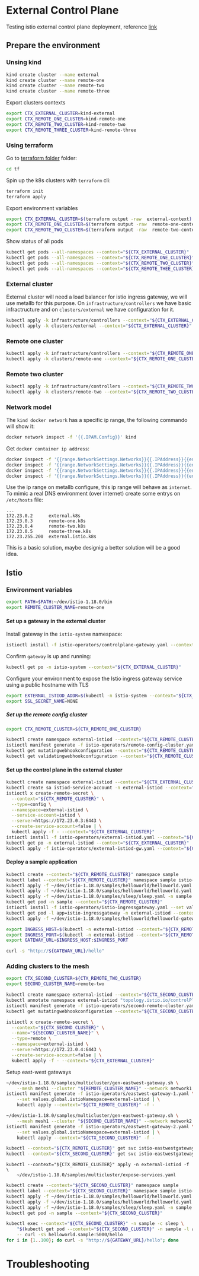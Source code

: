 # External Control Plane

Testing istio external control plane deployment, reference [link](https://preliminary.istio.io/latest/docs/setup/install/external-controlplane/)

## Prepare the environment

### Unsing kind

```sh
kind create cluster --name external
kind create cluster --name remote-one
kind create cluster --name remote-two
kind create cluster --name remote-three
```
Export clusters contexts
```sh
export CTX_EXTERNAL_CLUSTER=kind-external
export CTX_REMOTE_ONE_CLUSTER=kind-remote-one
export CTX_REMOTE_TWO_CLUSTER=kind-remote-two
export CTX_REMOTE_THREE_CLUSTER=kind-remote-three
```

### Using terraform

Go to [terraform folder](tf) folder:
```sh
cd tf
```
Spin up the k8s clusters with `terraform` cli:
```sh
terraform init
terraform apply
```
Export environment variables
```sh
export CTX_EXTERNAL_CLUSTER=$(terraform output -raw  external-context)
export CTX_REMOTE_ONE_CLUSTER=$(terraform output -raw  remote-one-context)
export CTX_REMOTE_TWO_CLUSTER=$(terraform output -raw  remote-two-context)
```

Show status of all pods
```sh
kubectl get pods --all-namespaces --context="${CTX_EXTERNAL_CLUSTER}"
kubectl get pods --all-namespaces --context="${CTX_REMOTE_ONE_CLUSTER}"
kubectl get pods --all-namespaces --context="${CTX_REMOTE_TWO_CLUSTER}"
kubectl get pods --all-namespaces --context="${CTX_REMOTE_THEE_CLUSTER}"
```

### External cluster
External cluster will need a load balancer for istio ingress gateway, we will use metallb for this purpose. On `infrastructure/controllers` we have basic infractructure and on `clusters/external` we have configuration for it.
```sh
kubectl apply -k infrastructure/controllers --context="${CTX_EXTERNAL_CLUSTER}"
kubectl apply -k clusters/external --context="${CTX_EXTERNAL_CLUSTER}"
``` 

### Remote one cluster
```sh
kubectl apply -k infrastructure/controllers --context="${CTX_REMOTE_ONE_CLUSTER}"
kubectl apply -k clusters/remote-one --context="${CTX_REMOTE_ONE_CLUSTER}"
``` 

### Remote two cluster
```sh
kubectl apply -k infrastructure/controllers --context="${CTX_REMOTE_TWO_CLUSTER}"
kubectl apply -k clusters/remote-two --context="${CTX_REMOTE_TWO_CLUSTER}"
``` 

### Network model
The `kind docker network` has a specific ip range, the following commando will show it:
```sh
docker network inspect -f '{{.IPAM.Config}}' kind
```
Get `docker container ip address`:
```sh
docker inspect -f '{{range.NetworkSettings.Networks}}{{.IPAddress}}{{end}}' external-control-plane
docker inspect -f '{{range.NetworkSettings.Networks}}{{.IPAddress}}{{end}}' remote-one-control-plane
docker inspect -f '{{range.NetworkSettings.Networks}}{{.IPAddress}}{{end}}' remote-two-control-plane
docker inspect -f '{{range.NetworkSettings.Networks}}{{.IPAddress}}{{end}}' remote-three-control-plane
```

Use the ip range on metallb configure, this ip range will behave as `internet`. To mimic a real DNS environment (over internet) create some entrys on `/etc/hosts` file:
```
...
172.23.0.2      external.k8s
172.23.0.3      remote-one.k8s
172.23.0.4      remote-two.k8s
172.23.0.5      remote-three.k8s
172.23.255.200  external.istio.k8s
```
This is a basic solution, maybe designig a better solution will be a good idea.

## Istio 

### Environment variables
```sh
export PATH=$PATH:~/dev/istio-1.18.0/bin
export REMOTE_CLUSTER_NAME=remote-one
```

#### Set up a gateway in the external cluster
Install gateway in the `istio-system` namespace:
```sh
istioctl install -f istio-operators/controlplane-gateway.yaml --context="${CTX_EXTERNAL_CLUSTER}"
```
Confirm `gateway` is up and running:
```sh
kubectl get po -n istio-system --context="${CTX_EXTERNAL_CLUSTER}"
```

Configure your environment to expose the Istio ingress gateway service using a public hostname with TLS
```sh
export EXTERNAL_ISTIOD_ADDR=$(kubectl -n istio-system --context="${CTX_EXTERNAL_CLUSTER}" get svc istio-ingressgateway -o jsonpath='{.status.loadBalancer.ingress[0].ip}')
export SSL_SECRET_NAME=NONE
```

##### Set up the remote config cluster 
```sh
export CTX_REMOTE_CLUSTER=${CTX_REMOTE_ONE_CLUSTER}
```
```sh
kubectl create namespace external-istiod --context="${CTX_REMOTE_CLUSTER}"
istioctl manifest generate -f istio-operators/remote-config-cluster.yaml --set values.defaultRevision=default | kubectl apply --context="${CTX_REMOTE_CLUSTER}" -f -
kubectl get mutatingwebhookconfiguration --context="${CTX_REMOTE_CLUSTER}"
kubectl get validatingwebhookconfiguration --context="${CTX_REMOTE_CLUSTER}"
```

#### Set up the control plane in the external cluster
```sh
kubectl create namespace external-istiod --context="${CTX_EXTERNAL_CLUSTER}"
kubectl create sa istiod-service-account -n external-istiod --context="${CTX_EXTERNAL_CLUSTER}"
istioctl x create-remote-secret \
  --context="${CTX_REMOTE_CLUSTER}" \
  --type=config \
  --namespace=external-istiod \
  --service-account=istiod \
  --server=https://172.23.0.3:6443 \
  --create-service-account=false | \
  kubectl apply -f - --context="${CTX_EXTERNAL_CLUSTER}"
istioctl install -f istio-operators/external-istiod.yaml --context="${CTX_EXTERNAL_CLUSTER}"
kubectl get po -n external-istiod --context="${CTX_EXTERNAL_CLUSTER}"
kubectl apply -f istio-operators/external-istiod-gw.yaml --context="${CTX_EXTERNAL_CLUSTER}"
```

#### Deploy a sample application
```sh
kubectl create --context="${CTX_REMOTE_CLUSTER}" namespace sample
kubectl label --context="${CTX_REMOTE_CLUSTER}" namespace sample istio-injection=enabled
kubectl apply -f ~/dev/istio-1.18.0/samples/helloworld/helloworld.yaml -l service=helloworld -n sample --context="${CTX_REMOTE_CLUSTER}"
kubectl apply -f ~/dev/istio-1.18.0/samples/helloworld/helloworld.yaml -l version=v1 -n sample --context="${CTX_REMOTE_CLUSTER}"
kubectl apply -f ~/dev/istio-1.18.0/samples/sleep/sleep.yaml -n sample --context="${CTX_REMOTE_CLUSTER}"
kubectl get pod -n sample --context="${CTX_REMOTE_CLUSTER}"
istioctl install -f istio-operators/istio-ingressgateway.yaml --set values.global.istioNamespace=external-istiod --context="${CTX_REMOTE_CLUSTER}"
kubectl get pod -l app=istio-ingressgateway -n external-istiod --context="${CTX_REMOTE_CLUSTER}"
kubectl apply -f ~/dev/istio-1.18.0/samples/helloworld/helloworld-gateway.yaml -n sample --context="${CTX_REMOTE_CLUSTER}"
```
```sh
export INGRESS_HOST=$(kubectl -n external-istiod --context="${CTX_REMOTE_CLUSTER}" get service istio-ingressgateway -o jsonpath='{.status.loadBalancer.ingress[0].ip}')
export INGRESS_PORT=$(kubectl -n external-istiod --context="${CTX_REMOTE_CLUSTER}" get service istio-ingressgateway -o jsonpath='{.spec.ports[?(@.name=="http2")].port}')
export GATEWAY_URL=$INGRESS_HOST:$INGRESS_PORT
```
```sh
curl -s "http://${GATEWAY_URL}/hello"
```


### Adding clusters to the mesh
```sh
export CTX_SECOND_CLUSTER=${CTX_REMOTE_TWO_CLUSTER}
export SECOND_CLUSTER_NAME=remote-two
```

```sh
kubectl create namespace external-istiod --context="${CTX_SECOND_CLUSTER}"
kubectl annotate namespace external-istiod "topology.istio.io/controlPlaneClusters=${REMOTE_CLUSTER_NAME}" --context="${CTX_SECOND_CLUSTER}"
istioctl manifest generate -f istio-operators/second-remote-cluster.yaml | kubectl apply --context="${CTX_SECOND_CLUSTER}" -f -
kubectl get mutatingwebhookconfiguration --context="${CTX_SECOND_CLUSTER}"
```
```sh
istioctl x create-remote-secret \
  --context="${CTX_SECOND_CLUSTER}" \
  --name="${SECOND_CLUSTER_NAME}" \
  --type=remote \
  --namespace=external-istiod \
  --server=https://172.23.0.4:6443 \
  --create-service-account=false | \
  kubectl apply -f - --context="${CTX_EXTERNAL_CLUSTER}"
```

Setup east-west gateways
```sh
~/dev/istio-1.18.0/samples/multicluster/gen-eastwest-gateway.sh \
    --mesh mesh1 --cluster "${REMOTE_CLUSTER_NAME}" --network network1 > istio-operators/eastwest-gateway-1.yaml
istioctl manifest generate -f istio-operators/eastwest-gateway-1.yaml \
    --set values.global.istioNamespace=external-istiod | \
    kubectl apply --context="${CTX_REMOTE_CLUSTER}" -f -
```
```sh
~/dev/istio-1.18.0/samples/multicluster/gen-eastwest-gateway.sh \
    --mesh mesh1 --cluster "${SECOND_CLUSTER_NAME}" --network network2 > istio-operators/eastwest-gateway-2.yaml
istioctl manifest generate -f istio-operators/eastwest-gateway-2.yaml \
    --set values.global.istioNamespace=external-istiod | \
    kubectl apply --context="${CTX_SECOND_CLUSTER}" -f -
```
```sh
kubectl --context="${CTX_REMOTE_CLUSTER}" get svc istio-eastwestgateway -n external-istiod
kubectl --context="${CTX_SECOND_CLUSTER}" get svc istio-eastwestgateway -n external-istiod
```

```
kubectl --context="${CTX_REMOTE_CLUSTER}" apply -n external-istiod -f \
    ~/dev/istio-1.18.0/samples/multicluster/expose-services.yaml
```


```sh
kubectl create --context="${CTX_SECOND_CLUSTER}" namespace sample
kubectl label --context="${CTX_SECOND_CLUSTER}" namespace sample istio-injection=enabled
kubectl apply -f ~/dev/istio-1.18.0/samples/helloworld/helloworld.yaml -l service=helloworld -n sample --context="${CTX_SECOND_CLUSTER}"
kubectl apply -f ~/dev/istio-1.18.0/samples/helloworld/helloworld.yaml -l version=v2 -n sample --context="${CTX_SECOND_CLUSTER}"
kubectl apply -f ~/dev/istio-1.18.0/samples/sleep/sleep.yaml -n sample --context="${CTX_SECOND_CLUSTER}"
kubectl get pod -n sample --context="${CTX_SECOND_CLUSTER}"

```
```sh
kubectl exec --context="${CTX_SECOND_CLUSTER}" -n sample -c sleep \
    "$(kubectl get pod --context="${CTX_SECOND_CLUSTER}" -n sample -l app=sleep -o jsonpath='{.items[0].metadata.name}')" \
    -- curl -sS helloworld.sample:5000/hello
for i in {1..100}; do curl -s "http://${GATEWAY_URL}/hello"; done
```


# Troubleshooting